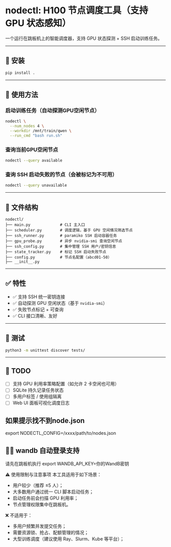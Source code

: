# nodectl: H100 节点调度工具（支持 GPU 状态感知）

一个运行在跳板机上的智能调度器，支持 GPU 状态探测 + SSH 启动训练任务。

---

## 🔧 安装

```bash
pip install .
```

---

## 🚀 使用方法

### 启动训练任务（自动探测GPU空闲节点）

```bash
nodectl \
  --num_nodes 4 \
  --workdir /mnt/train/qwen \
  --run_cmd "bash run.sh"
```

### 查询当前GPU空闲节点

```bash
nodectl --query available
```

### 查询 SSH 启动失败的节点（会被标记为不可用）

```bash
nodectl --query unavailable
```

---

## 📁 文件结构

```
nodectl/
├── main.py             # CLI 主入口
├── scheduler.py        # 调度逻辑，基于 GPU 空闲情况筛选节点
├── ssh_runner.py       # paramiko SSH 启动容器任务
├── gpu_probe.py        # 异步 nvidia-smi 查询空闲节点
├── ssh_config.py       # 集中管理 SSH 用户/密钥信息
├── state_tracker.py    # 标记 SSH 启动失败节点
├── config.py           # 节点名配置（abcd01-50）
├── __init__.py
```

---

## ✅ 特性

- ✅ 支持 SSH 统一密钥连接
- ✅ 自动探测 GPU 空闲状态（基于 `nvidia-smi`）
- ✅ 失败节点标记 + 可查询
- ✅ CLI 接口清晰、友好

---

## 🧪 测试

```bash
python3 -m unittest discover tests/
```

---

## 📌 TODO

- [ ] 支持 GPU 利用率策略配置（如允许 2 卡空闲也可用）
- [ ] SQLite 持久记录任务状态
- [ ] 多用户标签 / 使用组隔离
- [ ] Web UI 面板可视化调度日志

## 如果提示找不到node.json
export NODECTL_CONFIG=/xxxx/path/to/nodes.json

## 🧙‍♀️ wandb 自动登录支持
请先在跳板机执行
export WANDB_API_KEY=你的WandB密钥

⚠️ 使用限制与注意事项
本工具适用于如下场景：
- 用户较少（推荐 ≤5 人）；
- 大多数用户通过统一 CLI 脚本启动任务；
- 启动任务前会扫描 GPU 利用率；
- 节点管理权限集中在跳板机。

❌ 不适用于：
- 多用户频繁并发提交任务；
- 需要资源锁、抢占、配额管理的情况；
- 大型训练调度（建议使用 Ray、Slurm、Kube 等平台）；


